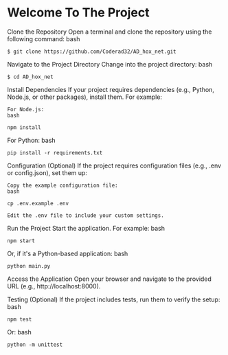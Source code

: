 # Welcome To The Project

Clone the Repository Open a terminal and clone the repository using the following command:
bash
```
$ git clone https://github.com/Coderad32/AD_hox_net.git
```
Navigate to the Project Directory Change into the project directory:
bash

```
$ cd AD_hox_net
```
Install Dependencies If your project requires dependencies (e.g., Python, Node.js, or other packages), install them. For example:

    For Node.js:
    bash
```
npm install
```
For Python:
bash

    pip install -r requirements.txt

Configuration (Optional) If the project requires configuration files (e.g., .env or config.json), set them up:

    Copy the example configuration file:
    bash

    cp .env.example .env

    Edit the .env file to include your custom settings.

Run the Project Start the application. For example:
bash
```
npm start
```
Or, if it's a Python-based application:
bash
```
python main.py
```
Access the Application Open your browser and navigate to the provided URL (e.g., http://localhost:8000).

Testing (Optional) If the project includes tests, run them to verify the setup:
bash
```
npm test
```
Or:
bash
```
python -m unittest
```
